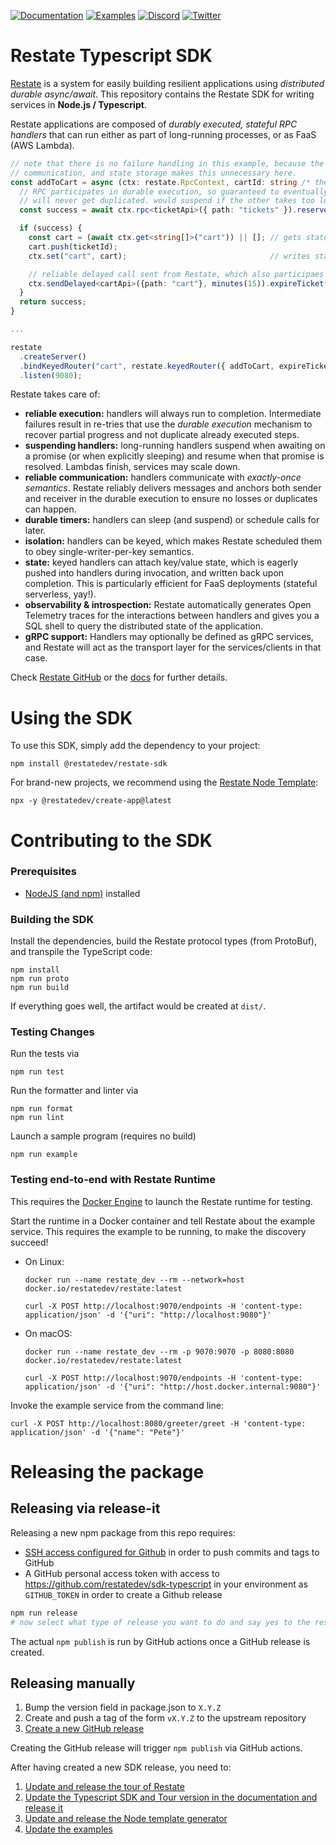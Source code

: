 [![Documentation](https://img.shields.io/badge/doc-reference-blue)](https://docs.restate.dev)
[![Examples](https://img.shields.io/badge/view-examples-blue)](https://github.com/restatedev/examples)
[![Discord](https://img.shields.io/badge/join-discord-purple)](https://discord.gg/skW3AZ6uGd)
[![Twitter](https://img.shields.io/twitter/follow/restatedev.svg?style=social&label=Follow)](https://twitter.com/intent/follow?screen_name=restatedev)

# Restate Typescript SDK

[Restate](https://restate.dev/) is a system for easily building resilient applications using *distributed durable async/await*. This repository contains the Restate SDK for writing services in **Node.js / Typescript**.

Restate applications are composed of *durably executed, stateful RPC handlers* that can run either
as part of long-running processes, or as FaaS (AWS Lambda).

```typescript
// note that there is no failure handling in this example, because the combination of durable execution,
// communication, and state storage makes this unnecessary here.
const addToCart = async (ctx: restate.RpcContext, cartId: string /* the key */, ticketId: string) => {
  // RPC participates in durable execution, so guaranteed to eventually happen and
  // will never get duplicated. would suspend if the other takes too long
  const success = await ctx.rpc<ticketApi>({ path: "tickets" }).reserve(ticketId);

  if (success) {
    const cart = (await ctx.get<string[]>("cart")) || []; // gets state 'cart' bound to current cartId
    cart.push(ticketId);
    ctx.set("cart", cart);                                // writes state bound to current cartId

    // reliable delayed call sent from Restate, which also participaes in durable execution
    ctx.sendDelayed<cartApi>({path: "cart"}, minutes(15)).expireTicket(ticketId);
  }
  return success;
}

...

restate
  .createServer()
  .bindKeyedRouter("cart", restate.keyedRouter({ addToCart, expireTicket }))
  .listen(9080);
```

Restate takes care of:
  - **reliable execution:** handlers will always run to completion. Intermediate failures result in re-tries
    that use the *durable execution* mechanism to recover partial progress and not duplicate already executed
    steps.
  - **suspending handlers:** long-running handlers suspend when awaiting on a promise (or when explicitly
    sleeping) and resume when that promise is resolved. Lambdas finish, services may scale down.
  - **reliable communication:** handlers communicate with *exactly-once semantics*. Restate reliably delivers
    messages and anchors both sender and receiver in the durable execution to ensure no losses or duplicates
    can happen.
  - **durable timers:** handlers can sleep (and suspend) or schedule calls for later.
  - **isolation:** handlers can be keyed, which makes Restate scheduled them to obey single-writer-per-key
    semantics.
  - **state:** keyed handlers can attach key/value state, which is eagerly pushed into handlers during
    invocation, and written back upon completion. This is particularly efficient for FaaS deployments
    (stateful serverless, yay!).
  - **observability & introspection:** Restate automatically generates Open Telemetry traces for the
    interactions between handlers and gives you a SQL shell to query the distributed state of the application.
  - **gRPC support:** Handlers may optionally be defined as gRPC services, and Restate will act as the transport
    layer for the services/clients in that case.

Check [Restate GitHub](https://github.com/restatedev/) or the [docs](https://docs.restate.dev/) for further details.

# Using the SDK

To use this SDK, simply add the dependency to your project:
```shell
npm install @restatedev/restate-sdk
```

For brand-new projects, we recommend using the [Restate Node Template](https://github.com/restatedev/node-template-generator):
```shell
npx -y @restatedev/create-app@latest
```

# Contributing to the SDK

### Prerequisites
- [NodeJS (and npm)](https://nodejs.org) installed

### Building the SDK

Install the dependencies, build the Restate protocol types (from ProtoBuf), and transpile the TypeScript code:
```shell
npm install
npm run proto
npm run build
```

If everything goes well, the artifact would be created at `dist/`.

### Testing Changes

Run the tests via
```shell
npm run test
```

Run the formatter and linter via
```shell
npm run format
npm run lint
```

Launch a sample program (requires no build)
```shell
npm run example
```

### Testing end-to-end with Restate Runtime

This requires the [Docker Engine](https://docs.docker.com/engine/install/) to launch the Restate runtime for testing.

Start the runtime in a Docker container and tell Restate about the example service. This requires the example to be running, to make the discovery succeed!
 - On Linux:
    ```shell
    docker run --name restate_dev --rm --network=host docker.io/restatedev/restate:latest

    curl -X POST http://localhost:9070/endpoints -H 'content-type: application/json' -d '{"uri": "http://localhost:9080"}'
    ```
- On macOS:
    ```shell
    docker run --name restate_dev --rm -p 9070:9070 -p 8080:8080 docker.io/restatedev/restate:latest

    curl -X POST http://localhost:9070/endpoints -H 'content-type: application/json' -d '{"uri": "http://host.docker.internal:9080"}'
    ```


Invoke the example service from the command line:
```shell
curl -X POST http://localhost:8080/greeter/greet -H 'content-type: application/json' -d '{"name": "Pete"}'
```

# Releasing the package

## Releasing via release-it

Releasing a new npm package from this repo requires:

* [SSH access configured for Github](https://docs.github.com/en/authentication/connecting-to-github-with-ssh) in order to push commits and tags to GitHub
* A GitHub personal access token with access to https://github.com/restatedev/sdk-typescript in your environment as `GITHUB_TOKEN` in order to create a Github release


```bash
npm run release
# now select what type of release you want to do and say yes to the rest of the options
```

The actual `npm publish` is run by GitHub actions once a GitHub release is created.

## Releasing manually

1. Bump the version field in package.json to `X.Y.Z`
2. Create and push a tag of the form `vX.Y.Z` to the upstream repository
3. [Create a new GitHub release](https://github.com/restatedev/sdk-typescript/releases)

Creating the GitHub release will trigger `npm publish` via GitHub actions.

After having created a new SDK release, you need to:

1. [Update and release the tour of Restate](https://github.com/restatedev/tour-of-restate-typescript#upgrading-typescript-sdk)
2. [Update the Typescript SDK and Tour version in the documentation and release it](https://github.com/restatedev/documentation#upgrading-typescript-sdk-version)
3. [Update and release the Node template generator](https://github.com/restatedev/node-template-generator#upgrading-typescript-sdk)
4. [Update the examples](https://github.com/restatedev/examples#upgrading-the-sdk-dependency-for-restate-developers)
